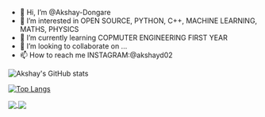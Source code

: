 - 👋 Hi, I’m @Akshay-Dongare
- 👀 I’m interested in OPEN SOURCE, PYTHON, C++, MACHINE LEARNING, MATHS, PHYSICS
- 🌱 I’m currently learning COPMUTER ENGINEERING FIRST YEAR
- 💞️ I’m looking to collaborate on ...
- 📫 How to reach me INSTAGRAM:@akshayd02
<!---
Akshay-Dongare/Akshay-Dongare is a ✨ special ✨ repository because its `README.md` (this file) appears on your GitHub profile.
You can click the Preview link to take a look at your changes.
--->

![Akshay's GitHub stats](https://github-readme-stats.vercel.app/api?username=Akshay-Dongare&show_icons=true&theme=chartreuse-dark)

[![Top Langs](https://github-readme-stats.vercel.app/api/top-langs/?username=Akshay-Dongare&theme=chartreuse-dark&langs_count=8)](https://github.com/Akshay-Dongare/github-readme-stats)

<a href="https://github.com/Akshay-Dongare/github-readme-stats">
  <img align="center" src="https://github-readme-stats.vercel.app/api/pin/?username=Akshay-Dongare&show_icons=true&theme=chartreuse-dark" />
</a>
<a href="https://github.com/Akshay-Dongare/convoychat">
  <img align="center" src="https://github-readme-stats.vercel.app/api/pin/?username=Akshay-Dongare&theme=chartreuse-dark&langs_count=8" />
</a>
